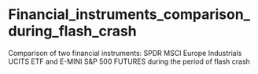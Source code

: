 # Financial_instruments_comparison_during_flash_crash
Comparison of two financial instruments: SPDR MSCI Europe Industrials UCITS ETF and E-MINI S&amp;P 500 FUTURES during the period of flash crash
